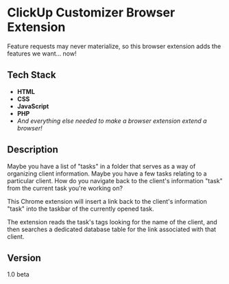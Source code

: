 # ClickUp Customizer Browser Extension

Feature requests may never materialize, so this browser extension adds the features we want... now!

## Tech Stack

- **HTML**
- **CSS**
- **JavaScript**
- **PHP**
- *And everything else needed to make a browser extension extend a browser!*

## Description

Maybe you have a list of "tasks" in a folder that serves as a way of organizing client information. Maybe you have a few tasks relating to a particular client. How do you navigate back to the client's information "task" from the current task you're working on? 

This Chrome extension will insert a link back to the client's information "task" into the taskbar of the currently opened task. 

The extension reads the task's tags looking for the name of the client, and then searches a dedicated database table for the link associated with that client.

## Version

1.0 beta
